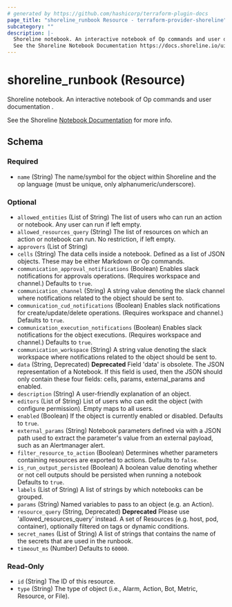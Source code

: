 ```yaml
---
# generated by https://github.com/hashicorp/terraform-plugin-docs
page_title: "shoreline_runbook Resource - terraform-provider-shoreline"
subcategory: ""
description: |-
  Shoreline notebook. An interactive notebook of Op commands and user documentation .
  See the Shoreline Notebook Documentation https://docs.shoreline.io/ui/notebooks for more info.
---
```


# shoreline_runbook (Resource)

Shoreline notebook. An interactive notebook of Op commands and user documentation .

See the Shoreline [Notebook Documentation](https://docs.shoreline.io/ui/notebooks) for more info.



<!-- schema generated by tfplugindocs -->
## Schema

### Required

- `name` (String) The name/symbol for the object within Shoreline and the op language (must be unique, only alphanumeric/underscore).

### Optional

- `allowed_entities` (List of String) The list of users who can run an action or notebook. Any user can run if left empty.
- `allowed_resources_query` (String) The list of resources on which an action or notebook can run. No restriction, if left empty.
- `approvers` (List of String)
- `cells` (String) The data cells inside a notebook. Defined as a list of JSON objects. These may be either Markdown or Op commands.
- `communication_approval_notifications` (Boolean) Enables slack notifications for approvals operations. (Requires workspace and channel.) Defaults to `true`.
- `communication_channel` (String) A string value denoting the slack channel where notifications related to the object should be sent to.
- `communication_cud_notifications` (Boolean) Enables slack notifications for create/update/delete operations. (Requires workspace and channel.) Defaults to `true`.
- `communication_execution_notifications` (Boolean) Enables slack notifications for the object executions. (Requires workspace and channel.) Defaults to `true`.
- `communication_workspace` (String) A string value denoting the slack workspace where notifications related to the object should be sent to.
- `data` (String, Deprecated) **Deprecated** Field 'data' is obsolete. The JSON representation of a Notebook. If this field is used, then the JSON should only contain these four fields: cells, params, external_params and enabled.
- `description` (String) A user-friendly explanation of an object.
- `editors` (List of String) List of users who can edit the object (with configure permission). Empty maps to all users.
- `enabled` (Boolean) If the object is currently enabled or disabled. Defaults to `true`.
- `external_params` (String) Notebook parameters defined via with a JSON path used to extract the parameter's value from an external payload, such as an Alertmanager alert.
- `filter_resource_to_action` (Boolean) Determines whether parameters containing resources are exported to actions. Defaults to `false`.
- `is_run_output_persisted` (Boolean) A boolean value denoting whether or not cell outputs should be persisted when running a notebook Defaults to `true`.
- `labels` (List of String) A list of strings by which notebooks can be grouped.
- `params` (String) Named variables to pass to an object (e.g. an Action).
- `resource_query` (String, Deprecated) **Deprecated** Please use 'allowed_resources_query' instead. A set of Resources (e.g. host, pod, container), optionally filtered on tags or dynamic conditions.
- `secret_names` (List of String) A list of strings that contains the name of the secrets that are used in the runbook.
- `timeout_ms` (Number) Defaults to `60000`.

### Read-Only

- `id` (String) The ID of this resource.
- `type` (String) The type of object (i.e., Alarm, Action, Bot, Metric, Resource, or File).
